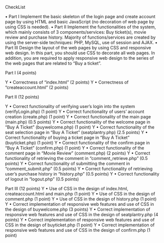 CheckList

• Part I
Implement the basic skeleton of the login page and create account page by using HTML and basic
JavaScript (no decoration of web page by using CSS is needed).
• Part II
Implement the functionalities of the system, which mainly consists of 3 components/services: Buy
ticket(s), movie review and purchase history. Majority of functions/services are created by using the
server-side techniques: PHP, MySQL, use of session and AJAX.
• Part III
Design the layout of the web pages by using CSS and responsive web design. In this part, you should
use CSS to decorate all web pages. In addition, you are required to apply responsive web design to the
series of the web pages that are related to “Buy a ticket”.

Part I (4 points) 

Y • Correctness of “index.html” (2 points)
Y • Correctness of “createaccount.html” (2 points)

Part II (12 points) 

Y • Correct functionality of verifying user’s login into the system
(verifyLogin.php) (1 point)
Y • Correct functionality of users’ account creation (create.php) (1 point)
Y • Correct functionality of the main page (main.php) (0.5 points)
Y • Correct functionality of the welcome page in “Buy A Ticket”
(buywelcome.php) (1 point)
Y • Correct functionality of the seat selection page in “Buy A Ticket”
(seatplantry.php) (2.5 points)
Y • Correct functionality of buying a ticket page in “Buy A Ticket”
(buyticket.php) (1 point)
Y • Correct functionality of the confirm page in “Buy A Ticket” (confirm.php)
(1 point)
Y • Correct functionality of the comment page in “Movie Review”
(comment.php) (2 points)
Y • Correct functionality of retrieving the comment in
“comment_retrieve.php” (0.5 points)
Y • Correct functionality of submitting the comment in
“comment_submit.php”
(0.5 points)
Y • Correct functionality of retrieving user’s purchase history in “history.php”
(0.5 points)
Y • Correct functionality of logout in “logout.php” (0.5 points)

Part III (12 points) 
Y • Use of CSS in the design of index.html, createaccount.html and main.php
(1 point)
Y • Use of CSS in the design of comment.php (1 point)
Y • Use of CSS in the design of history.php
(1 point)
Y • Correct implementation of responsive web features and use of CSS in the
design of buywelcome.php (3 points)
Y • Correct implementation of responsive web features and use of CSS in the
design of seatplantry.php (4 points)
Y • Correct implementation of responsive web features and use of CSS in the
design of buyticket.php (1 point)
Y • Correct implementation of responsive web features and use of CSS in the
design of confirm.php (1 point)
